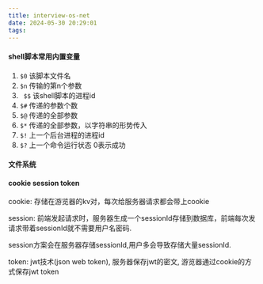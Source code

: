 ```yaml
---
title: interview-os-net
date: 2024-05-30 20:29:01
tags:
---
```


#### shell脚本常用内置变量

1. `$0` 该脚本文件名
2. `$n` 传输的第n个参数
3. ` $$` 该shell脚本的进程id
4. `$#` 传递的参数个数
5. `$@` 传递的全部参数
6. `$*` 传递的全部参数，以字符串的形势传入
7. `$!` 上一个后台进程的进程id
8. `$?` 上一个命令运行状态 0表示成功


#### 文件系统


#### cookie session token

cookie: 存储在游览器的kv对，每次给服务器请求都会带上cookie

session: 前端发起请求时，服务器生成一个sessionId存储到数据库，前端每次发请求带着sessionId就不需要用户名密码.

session方案会在服务器存储sessionId,用户多会导致存储大量sessionId.

token: jwt技术(json web token), 服务器保存jwt的密文, 游览器通过cookie的方式保存jwt token
